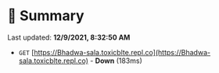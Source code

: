 # 📖 Summary
Last updated: **12/9/2021, 8:32:50 AM**

- `GET` [https://Bhadwa-sala.toxicblte.repl.co](https://Bhadwa-sala.toxicblte.repl.co) - **Down** (183ms)
